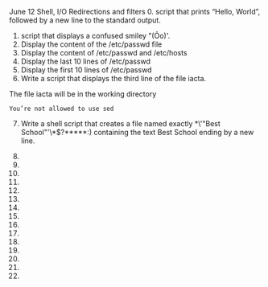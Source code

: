June 12 Shell, I/O Redirections and filters	
0. script that prints “Hello, World”, followed by a new line to the standard output.
1. script that displays a confused smiley "(Ôo)'.
2. Display the content of the /etc/passwd file
3. Display the content of /etc/passwd and /etc/hosts
4. Display the last 10 lines of /etc/passwd
5. Display the first 10 lines of /etc/passwd
6. Write a script that displays the third line of the file iacta.

The file iacta will be in the working directory

    You’re not allowed to use sed
 
7. Write a shell script that creates a file named exactly \*\\'"Best School"\'\\*$\?\*\*\*\*\*:) containing the text Best School ending by a new line.

 
8. 
9.
10.
11.
12.
13.
14.
15.
16.
17.
18.
19.
20.
21.
22.  
